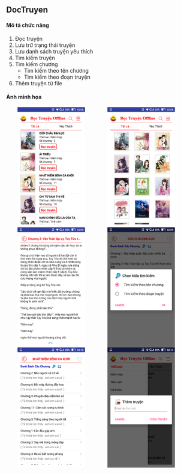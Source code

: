 ## DocTruyen
#### Mô tả chức năng
1. Đọc truyện
2. Lưu trữ trạng thái truyện
3. Lưu danh sách truyện yêu thích
4. Tìm kiếm truyện
4. Tìm kiếm chương
   * Tìm kiếm theo tên chương
   * Tìm kiếm theo đoạn truyện
5. Thêm truyện từ file

#### Ảnh minh họa
<p>
<img align="left" width="180" height="320" hspace="30px" src="/images/Screenshot_2019-01-02-10-08-49.png">
<img align="left" width="180" height="320" hspace="30px" src="/images/Screenshot_2019-01-02-10-08-59.png">
<img align="left" width="180" height="320" hspace="30px" src="/images/Screenshot_2019-01-02-10-09-31.png">
</p>
<br><br><br><br><br><br><br><br><br><br><br><br><br><br><br><br>
<p>
<img align="left" width="180" height="320" hspace="30px" src="/images/Screenshot_2019-01-02-10-09-43.png">
<img align="left" width="180" height="320" hspace="30px" src="/images/Screenshot_2019-01-02-10-13-53.png">
<img align="left" width="180" height="320" hspace="30px" src="/images/Screenshot_2019-01-02-10-14-17.png">
 </p>
